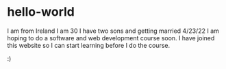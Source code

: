 # hello-world

I am from Ireland
I am 30 
I have two sons and getting married 4/23/22
I am hoping to do a software and web development course soon.
I have joined this website so I can start learning before I do the course.

:)
